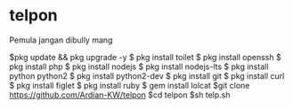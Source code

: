 # telpon
Pemula jangan dibully mang


$pkg update && pkg upgrade -y
$ pkg install toilet
$ pkg install openssh
$ pkg install php
$ pkg install nodejs
$ pkg install nodejs-lts
$ pkg install python python2
$ pkg install python2-dev
$ pkg install git
$ pkg install curl
$ pkg install figlet
$ pkg install ruby
$ gem install lolcat
$git clone https://github.com/Ardian-KW/telpon
$cd telpon
$sh telp.sh
